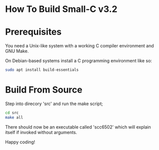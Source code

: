 How To Build Small-C v3.2
=========================

# Prerequisites

You need a Unix-like system with a
working C compiler environment and GNU
Make.

On Debian-based systems install a C
programming environment like so:

~~~sh
sudo apt install build-essentials
~~~

# Build From Source

Step into direcory 'src' and run the
make script;

~~~sh
cd src
make all
~~~

There should now be an executable called
'scc6502' which will explain itself if
invoked without arguments.

Happy coding!
